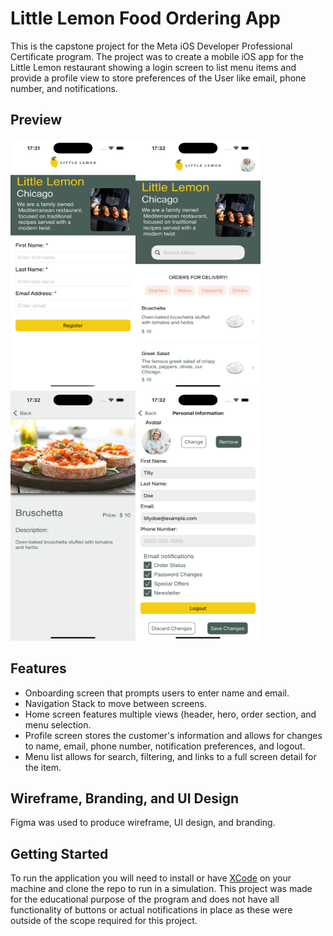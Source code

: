 # Little Lemon Food Ordering App
This is the capstone project for the Meta iOS Developer Professional Certificate program. The project was to create a mobile iOS app for the Little Lemon restaurant 
showing a login screen to list menu items and provide a profile view to store preferences of the User like email, phone number, and notifications.

## Preview
<img src="LittleLemonCapstone/Misc/Screenshots/OnBoarding.png" alt="OnBoarding Screen" width=200 height=400><img src="LittleLemonCapstone/Misc/Screenshots/Main.png" alt="Main" width=200 height=400><img src="LittleLemonCapstone/Misc/Screenshots/ItemDetail.png" alt="Item Detail" width=200 height=400><img src="LittleLemonCapstone/Misc/Screenshots/Profile.png" alt="Profile" width=200 height=400>

## Features
- Onboarding screen that prompts users to enter name and email.
- Navigation Stack to move between screens.
- Home screen features multiple views (header, hero, order section, and menu selection.
- Profile screen stores the customer's information and allows for changes to name, email, phone number, notification preferences, and logout.
- Menu list allows for search, filtering, and links to a full screen detail for the item.

## Wireframe, Branding, and UI Design
Figma was used to produce wireframe, UI design, and branding.


## Getting Started
To run the application you will need to install or have [XCode](https://developer.apple.com/documentation/safari-developer-tools/installing-xcode-and-simulators) on your machine and clone the repo to run in a simulation. This project was made for the educational purpose 
of the program and does not have all functionality of buttons or actual notifications in place as these were outside of the scope required for this project.
